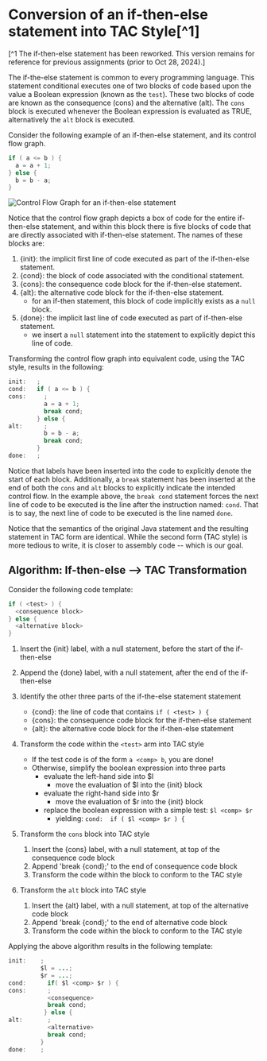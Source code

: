 # Conversion of an if-then-else statement into TAC Style[^1]

[^1 The if-then-else statement has been reworked. This version remains for reference for previous assignments (prior to Oct 28, 2024).]

The if-the-else statement is common to every programming language. This statement conditional executes one of two blocks of code based upon the value a Boolean expression (known as the `test`). These two blocks of code are known as the consequence (cons) and the alternative (alt). The `cons` block is executed whenever the Boolean expression is evaluated as TRUE, alternatively the `alt` block is executed. 


Consider the following example of an if-then-else statement, and its control flow graph.

  ```java
  if ( a <= b ) {
    a = a + 1;
  } else {
    b = b - a;
  }
  ```

![Control Flow Graph for an if-then-else statement](if-then-else.png)

Notice that the control flow graph depicts a box of code for the entire if-then-else statement, and within this block there is five blocks of code that are directly associated with if-then-else statement.  The names of these blocks are:

  1. {init}: the implicit first line of code executed as part of the if-then-else statement.
  1. {cond}: the block of code associated with the conditional statement.
  1. {cons}: the consequence code block for the if-then-else statement.
  1. {alt}:  the alternative code block for the if-then-else statement.
     * for an if-then statement, this block of code implicitly exists as a `null` block.
  1. {done}: the implicit last line of code executed as part of if-then-else statement.
     * we insert a `null` statement into the statement to explicitly depict this line of code.

Transforming the control flow graph into equivalent code, using the TAC style, results in the following:

  ```java tac
  init:   ;
  cond:   if ( a <= b ) {
  cons:     ;
            a = a + 1;
            break cond;
          } else {
  alt:      ;
            b = b - a;
            break cond;
          }
  done:   ; 
  ```

Notice that labels have been inserted into the code to explicitly denote the start of each block.  Additionally, a `break` statement has been inserted at the end of both the `cons` and `alt` blocks to explicitly indicate the intended control flow. In the example above, the `break cond` statement forces the next line of code to be executed is the line after the instruction named: `cond`.  That is to say, the next line of code to be executed is the line named `done`.

Notice that the semantics of the original Java statement and the resulting statement in TAC form are identical. While the second form (TAC style) is more tedious to write, it is closer to assembly code -- which is our goal.


## Algorithm: If-then-else --> TAC Transformation 

Consider the following code template:

   ```java
   if ( <test> ) {
     <consequence block>
   } else {   
     <alternative block>
   }
   ```

   1. Insert the {init} label, with a null statement, before the start of the if-then-else

   1. Append the {done} label, with a null statement, after the end of the if-then-else

   1. Identify the other three parts of the if-the-else statement statement
      * {cond}: the line of code that contains `if ( <test> ) {`
      * {cons}: the consequence code block for the if-then-else statement
      * {alt}:  the alternative code block for the if-then-else statement

   1. Transform the code within the `<test>` arm into TAC style
      * If the test code is of the form `a <comp> b`, you are done!
      * Otherwise, simplify the boolean expression into three parts
        - evaluate the left-hand side into $l
          - move the evaluation of $l into the {init} block
        - evaluate the right-hand side into $r
          - move the evaluation of $r into the {init} block
        - replace the boolean expression with a simple test: `$l <comp> $r`
          - yielding: `cond:  if ( $l <comp> $r ) {`

   1. Transform the `cons` block into TAC style
      1. Insert the {cons} label, with a null statement, at top of the consequence code block
      1. Append 'break {cond};' to the end of consequence code block
      1. Transform the code within the block to conform to the TAC style

   1. Transform the `alt` block into TAC style
      1. Insert the {alt} label, with a null statement, at top of the alternative code block
      1. Append 'break {cond};' to the end of alternative code block
      1. Transform the code within the block to conform to the TAC style

Applying the above algorithm results in the following template:

   ```java tac
   init:    ;
            $l = ...;
            $r = ...;
   cond:      if( $l <comp> $r ) {
   cons:      ;
              <consequence>
              break cond;
             } else {  
   alt:       ;
              <alternative>
              break cond; 
            }
   done:    ;
   ```

[^opt]: Only the {cond}, {alt} and {done} labels are required.
